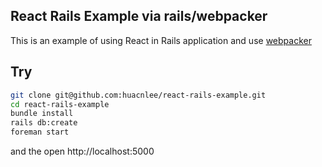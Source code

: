 React Rails Example via rails/webpacker
-------------------

This is an example of using React in Rails application and use [webpacker](https://github.com/rails/webpacker)

## Try

```bash
git clone git@github.com:huacnlee/react-rails-example.git
cd react-rails-example
bundle install
rails db:create
foreman start
```

and the open http://localhost:5000